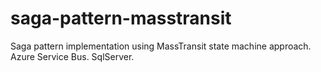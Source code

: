 # saga-pattern-masstransit
Saga pattern implementation using MassTransit state machine approach. Azure Service Bus. SqlServer.
